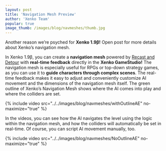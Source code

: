 ```yaml
---
layout: post
title: 'Navigation Mesh Preview'
author: 'Xenko Team'
popular: true
image_thumb: /images/blog/navmeshes/thumb.jpg
---
```


Another reason we’re psyched for **Xenko 1.9β!** Open post for more details about Xenko’s navigation mesh.




<!--more-->


In Xenko 1.9β, you can create a **navigation mesh** powered by [Recast and Detour](https://github.com/recastnavigation/recastnavigation) with **real-time feedback** directly in the **Xenko GameStudio!** The navigation mesh is especially useful for RPGs or top-down strategy games, as you can use it to **guide characters through complex scenes**. The real-time feedback makes it easy to adjust and conveniently customize AI movement and the dimensions of the navigation mesh itself. The green outline of Xenko’s Navigation Mesh shows where the AI comes into play and where the colliders are set.


{% include video src="../../images/blog/navmeshes/withOutlineAE" no-maximize="true" %}

In the videos, you can see how the AI navigates the level using the logic within the navigation mesh, and how the colliders will automatically be set in real-time. Of course, you can script AI movement manually, too.


{% include video src="../../images/blog/navmeshes/NoOutlineAE" no-maximize="true" %}
